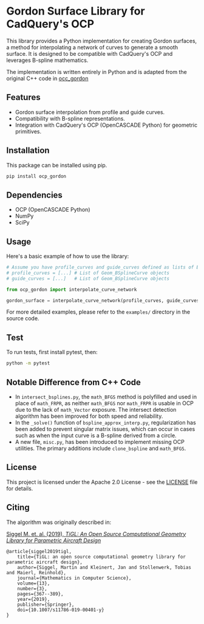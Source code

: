 # Gordon Surface Library for CadQuery's OCP

This library provides a Python implementation for creating Gordon surfaces, a method for interpolating a network of curves to generate a smooth surface. It is designed to be compatible with CadQuery's OCP and leverages B-spline mathematics.

The implementation is written entirely in Python and is adapted from the original C++ code in [occ_gordon](https://github.com/rainman110/occ_gordon)

## Features

- Gordon surface interpolation from profile and guide curves.
- Compatibility with B-spline representations.
- Integration with CadQuery's OCP (OpenCASCADE Python) for geometric primitives.

## Installation

This package can be installed using pip.

```bash
pip install ocp_gordon
```

## Dependencies

- OCP (OpenCASCADE Python)
- NumPy
- SciPy

## Usage

Here's a basic example of how to use the library:

```python
# Assume you have profile_curves and guide_curves defined as lists of B-spline objects
# profile_curves = [...] # List of Geom_BSplineCurve objects
# guide_curves = [...]   # List of Geom_BSplineCurve objects

from ocp_gordon import interpolate_curve_network

gordon_surface = interpolate_curve_network(profile_curves, guide_curves, tolerance=3e-4)

```

For more detailed examples, please refer to the `examples/` directory in the source code.

## Test

To run tests, first install pytest, then:

```bash
python -m pytest

```

## Notable Difference from C++ Code

- In `intersect_bsplines.py`, the `math_BFGS` method is polyfilled and used in place of `math_FRPR`, as neither `math_BFGS` nor `math_FRPR` is usable in OCP due to the lack of `math_Vector` exposure. The intersect detection algorithm has been improved for both speed and reliability.
- In the `_solve()` function of `bspline_approx_interp.py`, regularization has been added to prevent singular matrix issues, which can occur in cases such as when the input curve is a B-spline derived from a circle.
- A new file, `misc.py`, has been introduced to implement missing OCP utilities. The primary additions include `clone_bspline` and `math_BFGS`.

## License

This project is licensed under the Apache 2.0 License - see the [LICENSE](LICENSE) file for details.

## Citing

The algorithm was originally described in:

[Siggel M. et. al. (2019), _TiGL: An Open Source Computational Geometry Library for Parametric Aircraft Design_](https://doi.org/10.1007/s11786-019-00401-y)

```
@article{siggel2019tigl,
	title={TiGL: an open source computational geometry library for parametric aircraft design},
	author={Siggel, Martin and Kleinert, Jan and Stollenwerk, Tobias and Maierl, Reinhold},
	journal={Mathematics in Computer Science},
	volume={13},
	number={3},
	pages={367--389},
	year={2019},
	publisher={Springer},
    doi={10.1007/s11786-019-00401-y}
}
```
